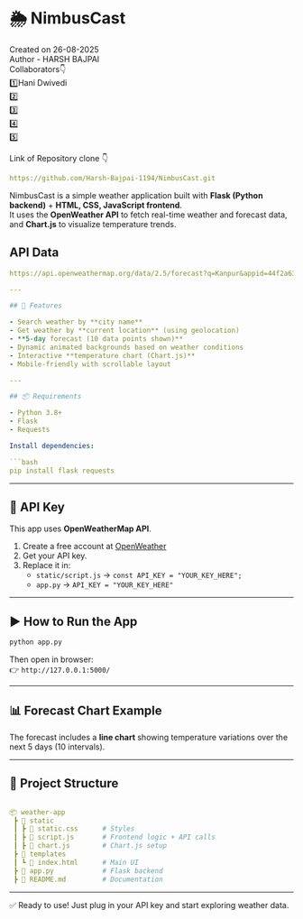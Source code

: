 # 🌦 NimbusCast  

Created on 26-08-2025  
Author - HARSH BAJPAI  
Collaborators👇  
1️⃣Hani Dwivedi  
2️⃣  
3️⃣  
4️⃣  
5️⃣  

Link of Repository clone 👇

```yaml
https://github.com/Harsh-Bajpai-1194/NimbusCast.git
```

NimbusCast is a simple weather application built with **Flask (Python backend)** + **HTML, CSS, JavaScript frontend**.  
It uses the **OpenWeather API** to fetch real-time weather and forecast data, and **Chart.js** to visualize temperature trends.  

## API Data

```yaml
https://api.openweathermap.org/data/2.5/forecast?q=Kanpur&appid=44f2a63d4f4b58a23379e537caa9d6fb&units=metric  

---

## 🚀 Features  

- Search weather by **city name**  
- Get weather by **current location** (using geolocation)  
- **5-day forecast (10 data points shown)**  
- Dynamic animated backgrounds based on weather conditions  
- Interactive **temperature chart (Chart.js)**  
- Mobile-friendly with scrollable layout  

---

## 📦 Requirements  

- Python 3.8+  
- Flask  
- Requests  

Install dependencies:  

```bash
pip install flask requests
```

---

## 🔑 API Key  

This app uses **OpenWeatherMap API**.  

1. Create a free account at [OpenWeather](https://openweathermap.org/api)  
2. Get your API key.  
3. Replace it in:  
   - `static/script.js` → `const API_KEY = "YOUR_KEY_HERE";`  
   - `app.py` → `API_KEY = "YOUR_KEY_HERE"`  

---

## ▶️ How to Run the App  

```bash
python app.py
```

Then open in browser:  
👉 `http://127.0.0.1:5000/`

---

## 📊 Forecast Chart Example  

The forecast includes a **line chart** showing temperature variations over the next 5 days (10 intervals).  

---

## 📂 Project Structure  

```yaml

📦 weather-app
 ┣ 📂 static
 ┃ ┣ 📜 static.css      # Styles  
 ┃ ┣ 📜 script.js       # Frontend logic + API calls  
 ┃ ┣ 📜 chart.js        # Chart.js setup  
 ┣ 📂 templates
 ┃ ┗ 📜 index.html      # Main UI  
 ┣ 📜 app.py            # Flask backend  
 ┣ 📜 README.md         # Documentation  
```

---

✅ Ready to use! Just plug in your API key and start exploring weather data.  


